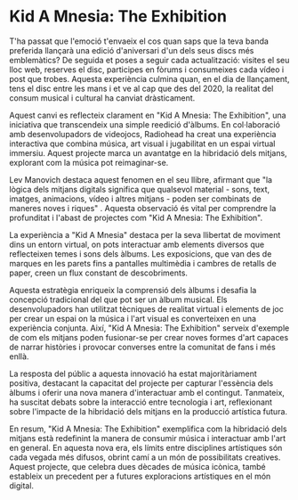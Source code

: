 # Kid A Mnesia: The Exhibition

T'ha passat que l'emoció t'envaeix el cos quan saps que la teva banda preferida llançarà una edició d'aniversari d'un dels seus discs més emblemàtics? De seguida et poses a seguir cada actualització: visites el seu lloc web, reserves el disc, participes en fòrums i consumeixes cada vídeo i post que trobes. Aquesta experiència culmina quan, en el dia de llançament, tens el disc entre les mans i et ve al cap que des del 2020, la realitat del consum musical i cultural ha canviat dràsticament. 

Aquest canvi es reflecteix clarament en "Kid A Mnesia: The Exhibition", una iniciativa que transcendeix una simple reedició d'àlbums. En col·laboració amb desenvolupadors de videojocs, Radiohead ha creat una experiència interactiva que combina música, art visual i jugabilitat en un espai virtual immersiu. Aquest projecte marca un avantatge en la hibridació dels mitjans, explorant com la música pot reimaginar-se.

Lev Manovich destaca aquest fenomen en el seu llibre, afirmant que "la lògica dels mitjans digitals significa que qualsevol material - sons, text, imatges, animacions, vídeo i altres mitjans - poden ser combinats de maneres noves i riques" . Aquesta observació és vital per comprendre la profunditat i l'abast de projectes com "Kid A Mnesia: The Exhibition". 

La experiència a "Kid A Mnesia" destaca per la seva llibertat de moviment dins un entorn virtual, on pots interactuar amb elements diversos que reflecteixen temes i sons dels àlbums. Les exposicions, que van des de marques en les parets fins a pantalles multimèdia i cambres de retalls de paper, creen un flux constant de descobriments.

Aquesta estratègia enriqueix la comprensió dels àlbums i desafia la concepció tradicional del que pot ser un àlbum musical. Els desenvolupadors han utilitzat tècniques de realitat virtual i elements de joc per crear un espai on la música i l'art visual es converteixen en una experiència conjunta. Així, "Kid A Mnesia: The Exhibition" serveix d'exemple de com els mitjans poden fusionar-se per crear noves formes d'art capaces de narrar històries i provocar converses entre la comunitat de fans i més enllà.

La resposta del públic a aquesta innovació ha estat majoritàriament positiva, destacant la capacitat del projecte per capturar l'essència dels àlbums i oferir una nova manera d'interactuar amb el contingut. Tanmateix, ha suscitat debats sobre la interacció entre tecnologia i art, reflexionant sobre l'impacte de la hibridació dels mitjans en la producció artística futura.

En resum, "Kid A Mnesia: The Exhibition" exemplifica com la hibridació dels mitjans està redefinint la manera de consumir música i interactuar amb l'art en general. En aquesta nova era, els límits entre disciplines artístiques són cada vegada més difusos, obrint camí a un món de possibilitats creatives. Aquest projecte, que celebra dues dècades de música icònica, també estableix un precedent per a futures exploracions artístiques en el món digital.
